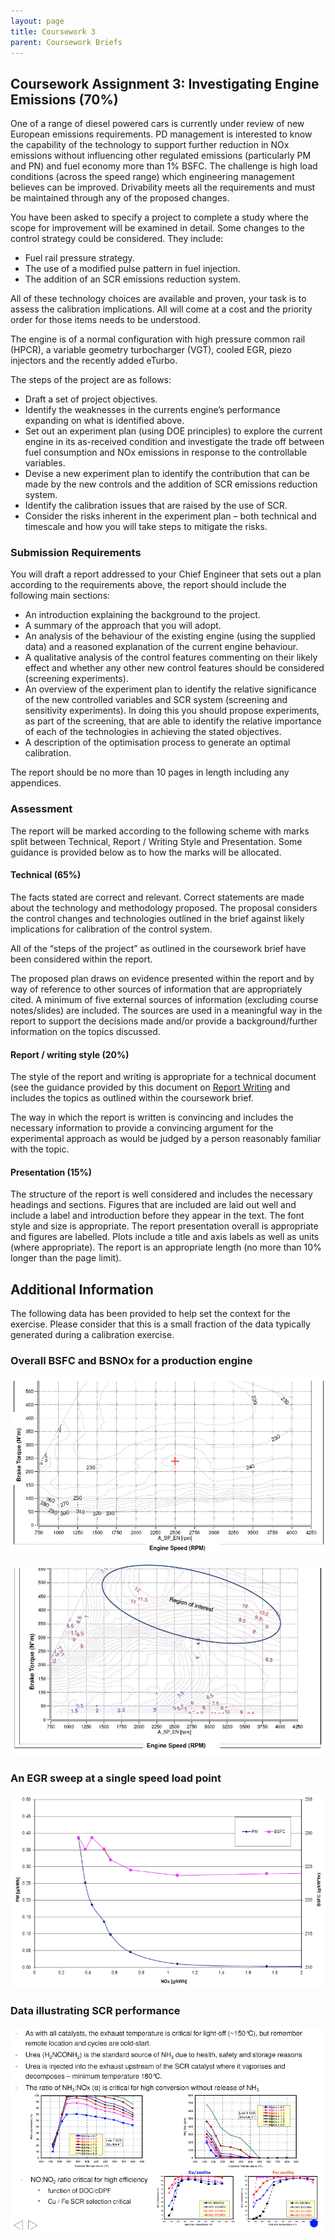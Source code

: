 ```yaml
---
layout: page
title: Coursework 3
parent: Coursework Briefs
---
```


## Coursework Assignment 3: Investigating Engine Emissions (70%)

One of a range of diesel powered cars is currently under review of new European emissions requirements.  PD management is interested to know the capability of the technology to support further reduction in NOx emissions without influencing other regulated emissions (particularly PM and PN) and fuel economy more than 1% BSFC. The challenge is high load conditions (across the speed range) which engineering management believes can be improved. Drivability meets all the requirements and must be maintained through any of the proposed changes.

You have been asked to specify a project to complete a study where the scope for improvement will be examined in detail.  Some changes to the control strategy could be considered. They include:

- Fuel rail pressure strategy.
- The use of a modified pulse pattern in fuel injection.
- The addition of an SCR emissions reduction system.

All of these technology choices are available and proven, your task is to assess the calibration implications. All will come at a cost and the priority order for those items needs to be understood.

The engine is of a normal configuration with high pressure common rail (HPCR), a variable geometry turbocharger (VGT), cooled EGR, piezo injectors and the recently added eTurbo.

The steps of the project are as follows:

- Draft a set of project objectives.
- Identify the weaknesses in the currents engine’s performance expanding on what is identified above.
- Set out an experiment plan (using DOE principles) to explore the current engine in its as-received condition and investigate the trade off between fuel consumption and NOx emissions in response to the controllable variables.
- Devise a new experiment plan to identify the contribution that can be made by the new controls and the addition of SCR emissions reduction system.
- Identify the calibration issues that are raised by the use of SCR.
- Consider the risks inherent in the experiment plan – both technical and timescale and how you will take steps to mitigate the risks.

### Submission Requirements

You will draft a report addressed to your Chief Engineer that sets out a plan according to the requirements above, the report should include the following main sections:

- An introduction explaining the background to the project.
- A summary of the approach that you will adopt.
- An analysis of the behaviour of the existing engine (using the supplied data) and a reasoned explanation of the current engine behaviour.
- A qualitative analysis of the control features commenting on their likely effect and whether any other new control features should be considered (screening experiments).
- An overview of the experiment plan to identify the relative significance of the new controlled variables and SCR system (screening and sensitivity experiments).  In doing this you should propose experiments, as part of the screening, that are able to identify the relative importance of each of the technologies in achieving the stated objectives.
- A description of the optimisation process to generate an optimal calibration.
  
The report should be no more than 10 pages in length including any appendices.

### Assessment

The report will be marked according to the following scheme with marks split between Technical, Report / Writing Style and Presentation.  Some guidance is provided below as to how the marks will be allocated.

#### Technical (65%)

The facts stated are correct and relevant.  Correct statements are made about the technology and methodology proposed. The proposal considers the control changes and technologies outlined in the brief against likely implications for calibration of the control system.

All of the “steps of the project” as outlined in the coursework brief have been considered within the report.

The proposed plan draws on evidence presented within the report and by way of reference to other sources of information that are appropriately cited. A minimum of five external sources of information (excluding course notes/slides) are included.  The sources are used in a meaningful way in the report to support the decisions made and/or provide a background/further information on the topics discussed.

#### Report / writing style (20%)

The style of the report and writing is appropriate for a technical document (see the guidance provided by this document on [Report Writing](https://www.lboro.ac.uk/media/wwwlboroacuk/content/library/downloads/advicesheets/Report%20writing.pdf) and includes the topics as outlined within the coursework brief.

The way in which the report is written is convincing and includes the necessary information to provide a convincing argument for the experimental approach as would be judged by a person reasonably familiar with the topic.

#### Presentation (15%)

The structure of the report is well considered and includes the necessary headings and sections. Figures that are included are laid out well and include a label and introduction before they appear in the text.  The font style and size is appropriate.  The report presentation overall is appropriate and figures are labelled. Plots include a title and axis labels as well as units (where appropriate). The report is an appropriate length (no more than 10% longer than the page limit).

## Additional Information

The following data has been provided to help set the context for the exercise.  Please consider that this is a small fraction of the data typically generated during a calibration exercise.  

### Overall BSFC and BSNOx for a production engine

![image](figs/contour_plot_bsfc.png)

![image](figs/contour_plot_nox.png)

### An EGR sweep at a single speed load point

![image](figs/PM_NOx_tradeoff.png)

### Data illustrating SCR performance

![image](figs/catalyst.png)
